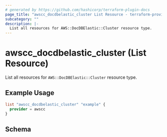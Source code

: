 ```yaml
---
# generated by https://github.com/hashicorp/terraform-plugin-docs
page_title: "awscc_docdbelastic_cluster List Resource - terraform-provider-awscc"
subcategory: ""
description: |-
  List all resources for AWS::DocDBElastic::Cluster resource type.
---
```


# awscc_docdbelastic_cluster (List Resource)

List all resources for `AWS::DocDBElastic::Cluster` resource type.

## Example Usage

```terraform
list "awscc_docdbelastic_cluster" "example" {
  provider = awscc
}
```

<!-- schema generated by tfplugindocs -->
## Schema
